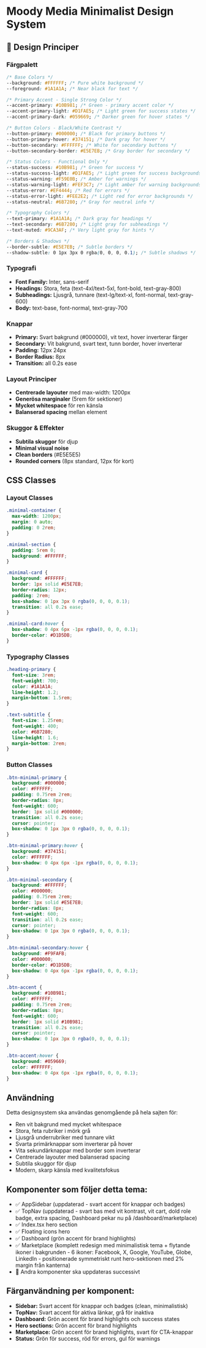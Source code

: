 # Moody Media Minimalist Design System

## 🎨 Design Principer

### Färgpalett
```css
/* Base Colors */
--background: #FFFFFF; /* Pure white background */
--foreground: #1A1A1A; /* Near black for text */

/* Primary Accent - Single Strong Color */
--accent-primary: #10B981; /* Green - primary accent color */
--accent-primary-light: #D1FAE5; /* Light green for success states */
--accent-primary-dark: #059669; /* Darker green for hover states */

/* Button Colors - Black/White Contrast */
--button-primary: #000000; /* Black for primary buttons */
--button-primary-hover: #374151; /* Dark gray for hover */
--button-secondary: #FFFFFF; /* White for secondary buttons */
--button-secondary-border: #E5E7EB; /* Gray border for secondary */

/* Status Colors - Functional Only */
--status-success: #10B981; /* Green for success */
--status-success-light: #D1FAE5; /* Light green for success backgrounds */
--status-warning: #F59E0B; /* Amber for warnings */
--status-warning-light: #FEF3C7; /* Light amber for warning backgrounds */
--status-error: #EF4444; /* Red for errors */
--status-error-light: #FEE2E2; /* Light red for error backgrounds */
--status-neutral: #6B7280; /* Gray for neutral info */

/* Typography Colors */
--text-primary: #1A1A1A; /* Dark gray for headings */
--text-secondary: #6B7280; /* Light gray for subheadings */
--text-muted: #9CA3AF; /* Very light gray for hints */

/* Borders & Shadows */
--border-subtle: #E5E7EB; /* Subtle borders */
--shadow-subtle: 0 1px 3px 0 rgba(0, 0, 0, 0.1); /* Subtle shadows */
```

### Typografi
- **Font Family:** Inter, sans-serif
- **Headings:** Stora, feta (text-4xl/text-5xl, font-bold, text-gray-800)
- **Subheadings:** Ljusgrå, tunnare (text-lg/text-xl, font-normal, text-gray-600)
- **Body:** text-base, font-normal, text-gray-700

### Knappar
- **Primary:** Svart bakgrund (#000000), vit text, hover inverterar färger
- **Secondary:** Vit bakgrund, svart text, tunn border, hover inverterar
- **Padding:** 12px 24px
- **Border Radius:** 8px
- **Transition:** all 0.2s ease

### Layout Principer
- **Centrerade layouter** med max-width: 1200px
- **Generösa marginaler** (5rem för sektioner)
- **Mycket whitespace** för ren känsla
- **Balanserad spacing** mellan element

### Skuggor & Effekter
- **Subtila skuggor** för djup
- **Minimal visual noise**
- **Clean borders** (#E5E5E5)
- **Rounded corners** (8px standard, 12px för kort)

## CSS Classes

### Layout Classes
```css
.minimal-container {
  max-width: 1200px;
  margin: 0 auto;
  padding: 0 2rem;
}

.minimal-section {
  padding: 5rem 0;
  background: #FFFFFF;
}

.minimal-card {
  background: #FFFFFF;
  border: 1px solid #E5E7EB;
  border-radius: 12px;
  padding: 2rem;
  box-shadow: 0 1px 3px 0 rgba(0, 0, 0, 0.1);
  transition: all 0.2s ease;
}

.minimal-card:hover {
  box-shadow: 0 4px 6px -1px rgba(0, 0, 0, 0.1);
  border-color: #D1D5DB;
}
```

### Typography Classes
```css
.heading-primary {
  font-size: 3rem;
  font-weight: 700;
  color: #1A1A1A;
  line-height: 1.2;
  margin-bottom: 1.5rem;
}

.text-subtitle {
  font-size: 1.25rem;
  font-weight: 400;
  color: #6B7280;
  line-height: 1.6;
  margin-bottom: 2rem;
}
```

### Button Classes
```css
.btn-minimal-primary {
  background: #000000;
  color: #FFFFFF;
  padding: 0.75rem 2rem;
  border-radius: 8px;
  font-weight: 600;
  border: 1px solid #000000;
  transition: all 0.2s ease;
  cursor: pointer;
  box-shadow: 0 1px 3px 0 rgba(0, 0, 0, 0.1);
}

.btn-minimal-primary:hover {
  background: #374151;
  color: #FFFFFF;
  box-shadow: 0 4px 6px -1px rgba(0, 0, 0, 0.1);
}

.btn-minimal-secondary {
  background: #FFFFFF;
  color: #000000;
  padding: 0.75rem 2rem;
  border: 1px solid #E5E7EB;
  border-radius: 8px;
  font-weight: 600;
  transition: all 0.2s ease;
  cursor: pointer;
  box-shadow: 0 1px 3px 0 rgba(0, 0, 0, 0.1);
}

.btn-minimal-secondary:hover {
  background: #F9FAFB;
  color: #000000;
  border-color: #D1D5DB;
  box-shadow: 0 4px 6px -1px rgba(0, 0, 0, 0.1);
}

.btn-accent {
  background: #10B981;
  color: #FFFFFF;
  padding: 0.75rem 2rem;
  border-radius: 8px;
  font-weight: 600;
  border: 1px solid #10B981;
  transition: all 0.2s ease;
  cursor: pointer;
  box-shadow: 0 1px 3px 0 rgba(0, 0, 0, 0.1);
}

.btn-accent:hover {
  background: #059669;
  color: #FFFFFF;
  box-shadow: 0 4px 6px -1px rgba(0, 0, 0, 0.1);
}
```

## Användning

Detta designsystem ska användas genomgående på hela sajten för:
- Ren vit bakgrund med mycket whitespace
- Stora, feta rubriker i mörk grå
- Ljusgrå underrubriker med tunnare vikt
- Svarta primärknappar som inverterar på hover
- Vita sekundärknappar med border som inverterar
- Centrerade layouter med balanserad spacing
- Subtila skuggor för djup
- Modern, skarp känsla med kvalitetsfokus

## Komponenter som följer detta tema:
- ✅ AppSidebar (uppdaterad - svart accent för knappar och badges)
- ✅ TopNav (uppdaterad - svart bas med vit kontrast, vit cart, dold role badge, extra spacing, Dashboard pekar nu på /dashboard/marketplace)
- ✅ Index.tsx hero section
- ✅ Floating icons hero
- ✅ Dashboard (grön accent för brand highlights)
- ✅ Marketplace (komplett redesign med minimalistisk tema + flytande ikoner i bakgrunden - 6 ikoner: Facebook, X, Google, YouTube, Globe, LinkedIn - positionerade symmetriskt runt hero-sektionen med 2% margin från kanterna)
- 🔄 Andra komponenter ska uppdateras successivt

## Färganvändning per komponent:
- **Sidebar:** Svart accent för knappar och badges (clean, minimalistisk)
- **TopNav:** Svart accent för aktiva länkar, grå för inaktiva
- **Dashboard:** Grön accent för brand highlights och success states
- **Hero sections:** Grön accent för brand highlights
- **Marketplace:** Grön accent för brand highlights, svart för CTA-knappar
- **Status:** Grön för success, röd för errors, gul för warnings
